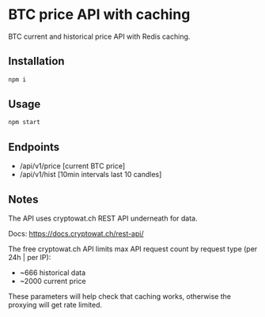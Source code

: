 # BTC price API with caching

BTC current and historical price API with Redis caching.

## Installation

```bash
npm i
```

## Usage

```bash
npm start
```

## Endpoints

- /api/v1/price [current BTC price]
- /api/v1/hist [10min intervals last 10 candles]
	
## Notes

The API uses cryptowat.ch REST API underneath for data.

Docs: https://docs.cryptowat.ch/rest-api/

The free cryptowat.ch API limits max API request count by request type (per 24h | per IP):
- ~666 historical data
- ~2000 current price

These parameters will help check that caching works, otherwise the proxying will get rate limited.
